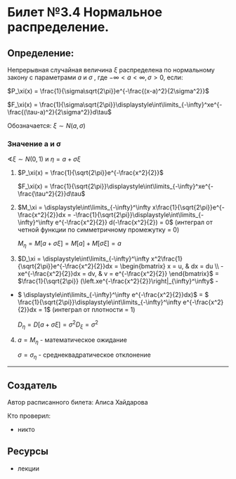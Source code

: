 # Билет №3.4 Нормальное распределение.

## Определение:

Непрерывная случайная величина $\xi$
распределена по нормальному закону с параметрами $a$
и  $\sigma$
, где $-\infty < a < \infty, \sigma > 0$, если:

$P_\xi(x) = \frac{1}{\sigma\sqrt{2\pi}}e^{-\frac{(x-a)^2}{2\sigma^2}}$

$F_\xi(x) = \frac{1}{\sigma\sqrt{2\pi}}\displaystyle\int\limits_{-\infty}^xe^{-\frac{(\tau-a)^2}{2\sigma^2}}d\tau$

Обозначается: $\xi \sim N(a, \sigma)$

### Значение a и σ

$\sphericalangle \xi \sim N(0, 1)$ и $\eta = a + \sigma\xi$

1. $P_\xi(x) = \frac{1}{\sqrt{2\pi}}e^{-\frac{x^2}{2}}$
    
    $F_\xi(x) = \frac{1}{\sqrt{2\pi}}\displaystyle\int\limits_{-\infty}^xe^{-\frac{\tau^2}{2}}d\tau$
    
2. $M_\xi = \displaystyle\int\limits_{-\infty}^\infty x\frac{1}{\sqrt{2\pi}}e^{-\frac{x^2}{2}}dx = -\frac{1}{\sqrt{2\pi}}\displaystyle\int\limits_{-\infty}^\infty e^{-\frac{x^2}{2}} d(-\frac{x^2}{2}) = 0$ (интеграл от четной функции по симметричному промежутку = 0)
    
    $M_\eta = M[a + \sigma\xi] = M[a] + M[\sigma\xi] = a$
    
3. $D_\xi = \displaystyle\int\limits_{-\infty}^\infty x^2\frac{1}{\sqrt{2\pi}}e^{-\frac{x^2}{2}}dx = \begin{bmatrix} x = u, & dx = du \\ -xe^{-\frac{x^2}{2}}dx = dv, & v = e^{-\frac{x^2}{2}} \end{bmatrix}$
= $\frac{1}{\sqrt{2\pi}} (\left.xe^{-\frac{x^2}{2}}\right|_{\infty}^\infty$ -  
- $ \displaystyle\int\limits_{-\infty}^\infty e^{-\frac{x^2}{2}}dx)$
= $ \frac{1}{\sqrt{2\pi}}\displaystyle\int\limits_{-\infty}^\infty e^{-\frac{x^2}{2}}dx = 1$ (интеграл от плотности = 1)
    
    $D_\eta = D[a + \sigma\xi] = \sigma^2 D_\xi = \sigma ^ 2$
    
4. $a = M_\eta$ - математическое ожидание

    $\sigma = \sigma_\eta$ - среднеквадратическое отклонение
    
---
## Создатель

Автор расписанного билета: Алиса Хайдарова

Кто проверил:
- никто

## Ресурсы
- лекции












